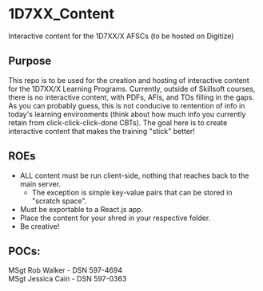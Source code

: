 # 1D7XX_Content
Interactive content for the 1D7XX/X AFSCs (to be hosted on Digitize)

## Purpose
This repo is to be used for the creation and hosting of interactive content for the 1D7XX/X Learning Programs. Currently, outside of Skillsoft courses,
there is no interactive content, with PDFs, AFIs, and TOs filling in the gaps. As you can probably guess, this is not conducive to rentention of info
in today's learning environments (think about how much info you currently retain from click-click-click-done CBTs). The goal here is to create interactive
content that makes the training "stick" better!

## ROEs
- ALL content must be run client-side, nothing that reaches back to the main server.
  - The exception is simple key-value pairs that can be stored in "scratch space".
- Must be exportable to a React.js app.
- Place the content for your shred in your respective folder.
- Be creative!

## POCs:
MSgt Rob Walker - DSN 597-4694  
MSgt Jessica Cain - DSN 597-0363  
